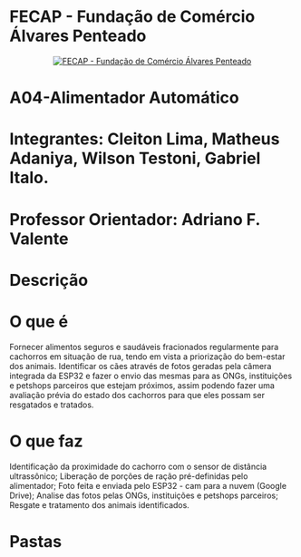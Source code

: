 # FECAP - Fundação de Comércio Álvares Penteado

<p align="center">
<a href= "https://www.fecap.br/"><img src="https://encrypted-tbn0.gstatic.com/images?q=tbn:ANd9GcRhZPrRa89Kma0ZZogxm0pi-tCn_TLKeHGVxywp-LXAFGR3B1DPouAJYHgKZGV0XTEf4AE&usqp=CAU" alt="FECAP - Fundação de Comércio Álvares Penteado" border="0"></a>
</p>

# A04-Alimentador Automático

# Integrantes: Cleiton Lima, Matheus Adaniya, Wilson Testoni, Gabriel Italo.

# Professor Orientador: Adriano F. Valente

# Descrição

# O que é
Fornecer alimentos seguros e saudáveis fracionados regularmente para cachorros em situação de rua, tendo em vista a priorização do bem-estar dos animais. Identificar os cães através de fotos geradas pela câmera integrada da ESP32 e fazer o envio das mesmas para as ONGs, instituições e petshops parceiros que estejam próximos, assim podendo fazer uma avaliação prévia do estado dos cachorros para que eles possam ser resgatados e tratados.

# O que faz

Identificação da proximidade do cachorro com o sensor de distância ultrassônico;
Liberação de porções de ração pré-definidas pelo alimentador;
Foto feita e enviada pelo ESP32 - cam para a nuvem (Google Drive);
Analise das fotos pelas ONGs, instituições e petshops parceiros;
Resgate e tratamento dos animais identificados.

# Pastas


